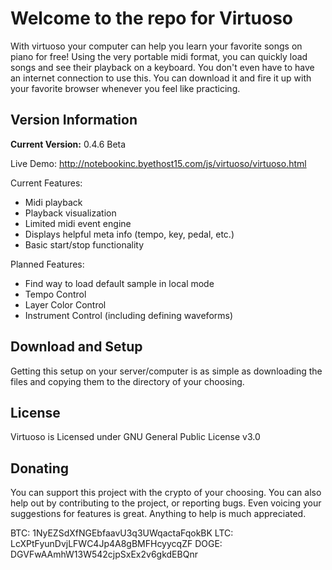 # **Welcome to the repo for Virtuoso**

With virtuoso your computer can help you learn your favorite songs on piano for free! Using the very portable midi format, you can quickly load songs and see their playback on a keyboard. You don't even have to have an internet connection to use this. You can download it and fire it up with your favorite browser whenever you feel like practicing.

## **Version Information**

**Current Version:** 0.4.6 Beta

Live Demo: http://notebookinc.byethost15.com/js/virtuoso/virtuoso.html

Current Features:
- Midi playback
- Playback visualization
- Limited midi event engine
- Displays helpful meta info (tempo, key, pedal, etc.)
- Basic start/stop functionality

Planned Features:
- Find way to load default sample in local mode
- Tempo Control
- Layer Color Control
- Instrument Control (including defining waveforms)


## **Download and Setup**

Getting this setup on your server/computer is as simple as downloading the files and copying them to the directory of your choosing.

## **License**

Virtuoso is Licensed under GNU General Public License v3.0

## **Donating**

You can support this project with the crypto of your choosing. You can also help out by contributing to the project, or reporting bugs. Even voicing your suggestions for features is great. Anything to help is much appreciated.

BTC: 1NyEZSdXfNGEbfaavU3q3UWqactaFqokBK
LTC: LcXPtFyunDvjLFWC4Jp4A8gBMFHcyycqZF
DOGE: DGVFwAAmhW13W542cjpSxEx2v6gkdEBQnr
